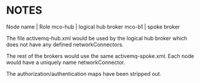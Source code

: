 NOTES
====================
Node name | Role 
mco-hub   | logical hub broker 
mco-b1    | spoke broker 

The file activemq-hub.xml would be used by the logical hub broker which does not have any defined networkConnectors.

The rest of the brokers would use the same activemq-spoke.xml.  Each node would have a uniquely name networkConnector.

The authorization/authentication maps have been stripped out.
